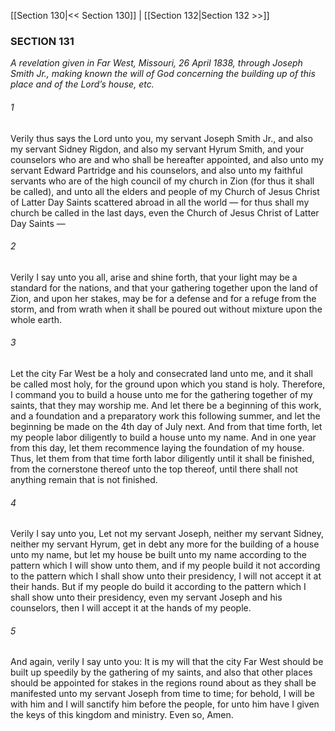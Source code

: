 [[Section 130|<< Section 130]]  |  [[Section 132|Section 132 >>]]

### SECTION 131

*A revelation given in Far West, Missouri, 26 April 1838, through Joseph Smith Jr., making known the will of God concerning the building up of this place and of the Lord’s house, etc.*

###### 1
Verily thus says the Lord unto you, my servant Joseph Smith Jr., and also my servant Sidney Rigdon, and also my servant Hyrum Smith, and your counselors who are and who shall be hereafter appointed, and also unto my servant Edward Partridge and his counselors, and also unto my faithful servants who are of the high council of my church in Zion (for thus it shall be called), and unto all the elders and people of my Church of Jesus Christ of Latter Day Saints scattered abroad in all the world — for thus shall my church be called in the last days, even the Church of Jesus Christ of Latter Day Saints —

###### 2
Verily I say unto you all, arise and shine forth, that your light may be a standard for the nations, and that your gathering together upon the land of Zion, and upon her stakes, may be for a defense and for a refuge from the storm, and from wrath when it shall be poured out without mixture upon the whole earth.

###### 3
Let the city Far West be a holy and consecrated land unto me, and it shall be called most holy, for the ground upon which you stand is holy. Therefore, I command you to build a house unto me for the gathering together of my saints, that they may worship me. And let there be a beginning of this work, and a foundation and a preparatory work this following summer, and let the beginning be made on the 4th day of July next. And from that time forth, let my people labor diligently to build a house unto my name. And in one year from this day, let them recommence laying the foundation of my house. Thus, let them from that time forth labor diligently until it shall be finished, from the cornerstone thereof unto the top thereof, until there shall not anything remain that is not finished.

###### 4
Verily I say unto you, Let not my servant Joseph, neither my servant Sidney, neither my servant Hyrum, get in debt any more for the building of a house unto my name, but let my house be built unto my name according to the pattern which I will show unto them, and if my people build it not according to the pattern which I shall show unto their presidency, I will not accept it at their hands. But if my people do build it according to the pattern which I shall show unto their presidency, even my servant Joseph and his counselors, then I will accept it at the hands of my people.

###### 5
And again, verily I say unto you: It is my will that the city Far West should be built up speedily by the gathering of my saints, and also that other places should be appointed for stakes in the regions round about as they shall be manifested unto my servant Joseph from time to time; for behold, I will be with him and I will sanctify him before the people, for unto him have I given the keys of this kingdom and ministry. Even so, Amen.